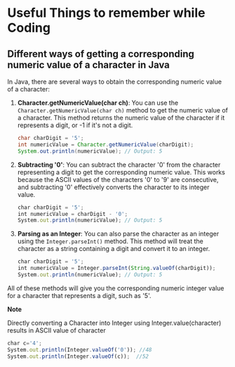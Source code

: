 # Useful Things to remember while Coding


##  Different ways of getting a corresponding numeric value of a character in Java

In Java, there are several ways to obtain the corresponding numeric value of a character:

1. **Character.getNumericValue(char ch)**:
   You can use the `Character.getNumericValue(char ch)` method to get the numeric value of a character. This method returns the numeric value of the character if it represents a digit, or -1 if it's not a digit.

   ```java
   char charDigit = '5';
   int numericValue = Character.getNumericValue(charDigit);
   System.out.println(numericValue); // Output: 5
   ```

2. **Subtracting '0'**:
   You can subtract the character '0' from the character representing a digit to get the corresponding numeric value. This works because the ASCII values of the characters '0' to '9' are consecutive, and subtracting '0' effectively converts the character to its integer value.

   ```js
   char charDigit = '5';
   int numericValue = charDigit - '0';
   System.out.println(numericValue); // Output: 5
   ```

3. **Parsing as an Integer**:
   You can also parse the character as an integer using the `Integer.parseInt()` method. This method will treat the character as a string containing a digit and convert it to an integer.

   ```js
   char charDigit = '5';
   int numericValue = Integer.parseInt(String.valueOf(charDigit));
   System.out.println(numericValue); // Output: 5
   ```

All of these methods will give you the corresponding numeric integer value for a character that represents a digit, such as '5'.

  **Note**

  Directly converting a Character into Integer using Integer.value(character) results in ASCII value of character

   ```js
   char c='4';
   System.out.println(Integer.valueOf('0')); //48
   System.out.println(Integer.valueOf(c));  //52
   ```
